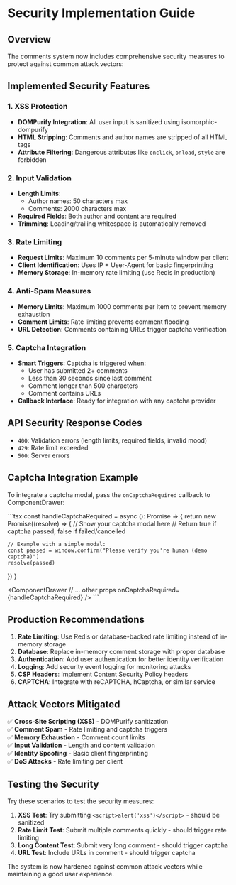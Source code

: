 # Security Implementation Guide

## Overview

The comments system now includes comprehensive security measures to protect against common attack vectors:

## Implemented Security Features

### 1. XSS Protection
- **DOMPurify Integration**: All user input is sanitized using isomorphic-dompurify
- **HTML Stripping**: Comments and author names are stripped of all HTML tags
- **Attribute Filtering**: Dangerous attributes like `onclick`, `onload`, `style` are forbidden

### 2. Input Validation
- **Length Limits**: 
  - Author names: 50 characters max
  - Comments: 2000 characters max
- **Required Fields**: Both author and content are required
- **Trimming**: Leading/trailing whitespace is automatically removed

### 3. Rate Limiting
- **Request Limits**: Maximum 10 comments per 5-minute window per client
- **Client Identification**: Uses IP + User-Agent for basic fingerprinting
- **Memory Storage**: In-memory rate limiting (use Redis in production)

### 4. Anti-Spam Measures
- **Memory Limits**: Maximum 1000 comments per item to prevent memory exhaustion
- **Comment Limits**: Rate limiting prevents comment flooding
- **URL Detection**: Comments containing URLs trigger captcha verification

### 5. Captcha Integration
- **Smart Triggers**: Captcha is triggered when:
  - User has submitted 2+ comments
  - Less than 30 seconds since last comment
  - Comment longer than 500 characters  
  - Comment contains URLs
- **Callback Interface**: Ready for integration with any captcha provider

## API Security Response Codes

- `400`: Validation errors (length limits, required fields, invalid mood)
- `429`: Rate limit exceeded
- `500`: Server errors

## Captcha Integration Example

To integrate a captcha modal, pass the `onCaptchaRequired` callback to ComponentDrawer:

\`\`\`tsx
const handleCaptchaRequired = async (): Promise<boolean> => {
  return new Promise((resolve) => {
    // Show your captcha modal here
    // Return true if captcha passed, false if failed/cancelled
    
    // Example with a simple modal:
    const passed = window.confirm("Please verify you're human (demo captcha)")
    resolve(passed)
  })
}

<ComponentDrawer 
  // ... other props
  onCaptchaRequired={handleCaptchaRequired}
/>
\`\`\`

## Production Recommendations

1. **Rate Limiting**: Use Redis or database-backed rate limiting instead of in-memory storage
2. **Database**: Replace in-memory comment storage with proper database
3. **Authentication**: Add user authentication for better identity verification
4. **Logging**: Add security event logging for monitoring attacks
5. **CSP Headers**: Implement Content Security Policy headers
6. **CAPTCHA**: Integrate with reCAPTCHA, hCaptcha, or similar service

## Attack Vectors Mitigated

✅ **Cross-Site Scripting (XSS)** - DOMPurify sanitization  
✅ **Comment Spam** - Rate limiting and captcha triggers  
✅ **Memory Exhaustion** - Comment count limits  
✅ **Input Validation** - Length and content validation  
✅ **Identity Spoofing** - Basic client fingerprinting  
✅ **DoS Attacks** - Rate limiting per client  

## Testing the Security

Try these scenarios to test the security measures:

1. **XSS Test**: Try submitting `<script>alert('xss')</script>` - should be sanitized
2. **Rate Limit Test**: Submit multiple comments quickly - should trigger rate limiting
3. **Long Content Test**: Submit very long comment - should trigger captcha
4. **URL Test**: Include URLs in comment - should trigger captcha

The system is now hardened against common attack vectors while maintaining a good user experience.